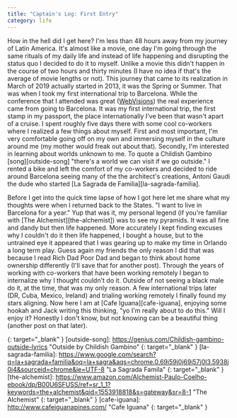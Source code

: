 ```yaml
---
title: "Captain's Log: First Entry"
category: life
---
```


How in the hell did I get here? I'm less than 48 hours away from my journey of Latin America. It's almost like a movie, one day I'm going through the same rituals of my daily life and instead of life happening and disrupting the status quo I decided to do it to myself. Unlike a movie this didn't happen in the course of two hours and thirty minutes (I have no idea if that's the average of movie lengths or not). This journey that came to its realization in March of 2019 actually started in 2013, it was the Spring or Summer. That was when I took my first international trip to Barcelona. While the conference that I attended was great ([WebVisions][webvisions]) the real experience came from going to Barcelona. It was my first international trip, the first stamp in my passport, the place internationally I've been that wasn't apart of a cruise. I spent roughly five days there with some cool co-workers where I realized a few things about myself. First and most important, I'm very comfortable going off on my own and immersing myself in the culture around me (my mother would freak out about that). Secondly, I'm interested in learning about worlds unknown to me. To quote a Childish Gambino [song][outside-song] "there's a world we can visit if we go outside." I rented a bike and left the comfort of my co-workers and decided to ride around Barcelona seeing many of the the architect's creations, Antoni Gaudi the dude who started [La Sagrada de Familia][la-sagrada-familia].

Before I get into the quick time lapse of how I got here let me share what my thoughts were when I returned back to the States. "I want to live in Barcelona for a year." Yup that was it, my personal legend (if you're familiar with [The Alchemist][the-alchemist]) was to see my pyramids. It was all fine and dandy but then life happened. More accurately I kept finding excuses why I couldn't do it then life happened, I bought a house, but to the untrained eye it appeared that I was gearing up to make my time in Orlando a long term play. Guess again my friends the only reason I did that was because I read Rich Dad Poor Dad and began to think about home ownership differently (I'll save that for another post). Through the years of working with co-workers that have been working remotely I began to internalize why I thought couldn't do it. Outside of not seeing a black male do it, at the time, that was my only reason. A few international trips later (DR, Cuba, Mexico, Ireland) and trialing working remotely I finally found my stars aligning. Now here I am at [Cafe Iguana][cafe-iguana], enjoying some hookah and Jack writing this thinking, "yo I'm really about to do this." Will I enjoy it? Honestly I don't know, but not knowing can be a beautiful thing (another post on that later).

[webvisions]: http://www.webvisionsevent.com/barcelona/ "Web Visions"
{: target="_blank" }
[outside-song]: https://genius.com/Childish-gambino-outside-lyrics "Outside by Childish Gambino"
{: target="_blank" }
[la-sagrada-familia]: https://www.google.com/search?q=la+sagrada+familia&oq=la+sagra&aqs=chrome.0.69i59j0j69i57j0l3.5938j0j4&sourceid=chrome&ie=UTF-8 "La Sagrada Famila"
{: target="_blank" }
[the-alchemist]: https://www.amazon.com/Alchemist-Paulo-Coelho-ebook/dp/B00U6SFUSS/ref=sr_1_1?keywords=the+alchemist&qid=1553918818&s=gateway&sr=8-1 "The Alchemist"
{: target="_blank" }
[cafe-iguana]: http://www.cafeiguanapines.com/ "Cafe Iguana"
{: target="_blank" }
